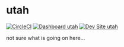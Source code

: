 # utah

[![CircleCI](https://circleci.com/gh/qlstudent/utah.svg?style=shield)](https://circleci.com/gh/qlstudent/utah)
[![Dashboard utah](https://img.shields.io/badge/dashboard-utah-yellow.svg)](https://dashboard.pantheon.io/sites/68d521b0-a1e8-413a-8aa5-600382891d43#dev/code)
[![Dev Site utah](https://img.shields.io/badge/site-utah-blue.svg)](http://dev-utah.pantheonsite.io/)

not sure what is going on here... 
